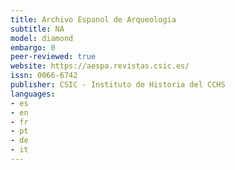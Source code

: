```yaml
---
title: Archivo Espanol de Arqueologia
subtitle: NA
model: diamond
embargo: 0
peer-reviewed: true
website: https://aespa.revistas.csic.es/
issn: 0066-6742
publisher: CSIC - Instituto de Historia del CCHS
languages:
- es
- en
- fr
- pt
- de
- it
---
```

